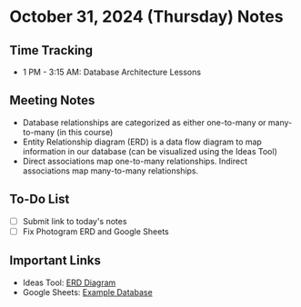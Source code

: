 # October 31, 2024 (Thursday) Notes

## Time Tracking
- 1 PM - 3:15 AM: Database Architecture Lessons

## Meeting Notes
- Database relationships are categorized as either one-to-many or many-to-many (in this course)
- Entity Relationship diagram (ERD) is a data flow diagram to map information in our database (can be visualized using the Ideas Tool)
- Direct associations map one-to-many relationships. Indirect associations map many-to-many relationships.

## To-Do List
- [ ] Submit link to today's notes
- [ ] Fix Photogram ERD and Google Sheets

## Important Links
- Ideas Tool: [ERD Diagram](https://ideas.firstdraft.com/)
- Google Sheets: [Example Database](https://sheets.google.com/)